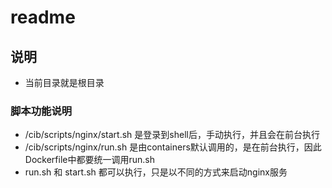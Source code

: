 # readme #

## 说明 ##
- 当前目录就是根目录

### 脚本功能说明  ###
- /cib/scripts/nginx/start.sh 是登录到shell后，手动执行，并且会在前台执行
- /cib/scripts/nginx/run.sh   是由containers默认调用的，是在前台执行，因此Dockerfile中都要统一调用run.sh
- run.sh 和 start.sh 都可以执行，只是以不同的方式来启动nginx服务
